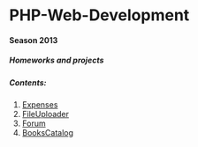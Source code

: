 PHP-Web-Development
===================
#### Season 2013

##### Homeworks and projects

##### Contents:

 1. [Expenses](https://github.com/Anastasoff/PHP-Web-Development/tree/master/01.Expenses)
 2. [FileUploader](https://github.com/Anastasoff/PHP-Web-Development/tree/master/02.FileUploader)
 3. [Forum](https://github.com/Anastasoff/PHP-Web-Development/tree/master/03.Forum)
 4. [BooksCatalog](https://github.com/Anastasoff/PHP-Web-Development/tree/master/04.BooksCatalog)
 
